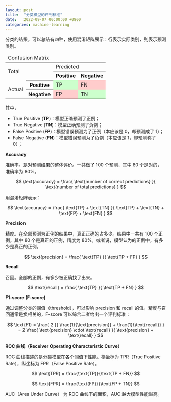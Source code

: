 ```yaml
---
layout: post
title:  "分类模型的评判标准"
date:   2022-09-07 00:00:00 +0800
categories: machine-learning
---
```

分类的结果，可以总结有四种，使用混淆矩阵展示：行表示实际类别，列表示预测类别。

<table>
  <thead>
    <tr>
      <td colspan="4">Confusion Matrix</td>
    </tr>
  </thead>
  <tbody>
    <tr>
      <td colspan="2" rowspan="2">Total</td>
      <td colspan="2">Predicted</td>
    </tr>
    <tr>
      <th>Positive</th>
      <th>Negative</th>
    </tr>
    <tr>
      <td rowspan="2">Actual</td>
      <th>Positive</th>
      <td style="background-color:#ccffcc">TP</td>
      <td style="background-color:#ffcccc">FN</td> 
    </tr>
    <tr>
      <th>Negative</th>
      <td style="background-color:#ffcccc">FP</td>
      <td style="background-color:#ccffcc">TN</td>
    </tr>
  </tbody>
</table>

其中，

- True Positive (**TP**)：模型正确预测了正例；
- True Negative (**TN**)：模型正确预测了负例；
- False Positive (**FP**)：模型错误预测为了正例（本应该是 0，却预测成了 1）；
- False Negative (**FN**)：模型错误预测为了负例（本应该是 1，却预测称了 0）；

**Accuracy**

准确率。是对预测结果的整体评价。一共做了 100 个预测，其中 80 个是对的，准确率为 80%。

$$
\text{accuracy} = \frac{
    \text{number of correct predictions}
}{
    \text{number of total predictions}
}
$$

用混淆矩阵表示：

$$
\text{accuracy} = \frac{
    \text{TP} + \text{TN}
}{
    \text{TP} + \text{TN} + \text{FP} + \text{FN}
}
$$

**Precision**

精度。在全部预测为正例的结果中，真正正确的占多少。结果中一共有 100 个正例，其中 80 个是真正的正例，精度为 80%。或者说，模型认为的正例中，有多少是真正的正例。

$$
\text{precision} = \frac{
    \text{TP}
}{
    \text{TP + FP}
}
$$

**Recall**

召回。全部的正例，有多少被正确找了出来。

$$
\text{recall} = \frac{
    \text{TP}
}{
    \text{TP + FN}
}
$$

**F1-score (F-score)**

通过调整分类的阈值（threshold），可以影响 precision 和 recall 的值。精度与召回通常是负相关的，F-score 可以综合二者给出一个评判标准：

$$
\text{F1} = \frac{
    2
}{
    \frac{1}{\text{precision}} + \frac{1}{\text{recall}}
}
= 2 \frac{
    \text{precision} \cdot \text{recall}
}{
    \text{precision} + \text{recall}
}
$$

**ROC 曲线（Receiver Operating Characteristic Curve）**

ROC 曲线描述的是分类模型在各个阈值下性能。横坐标为 TPR（True Positive Rate），纵坐标为 FPR（False Positive Rate）。

$$
\text{TPR} = \frac{\text{TP}}{\text{TP + FN}}
$$

$$
\text{FPR} = \frac{\text{FP}}{\text{FP + TN}}
$$

AUC（Area Under Curve） 为 ROC 曲线下的面积，AUC 越大模型性能越高。

